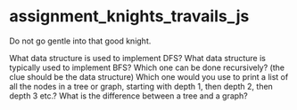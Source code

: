 # assignment_knights_travails_js
Do not go gentle into that good knight.

What data structure is used to implement DFS?
What data structure is typically used to implement BFS?
Which one can be done recursively? (the clue should be the data structure)
Which one would you use to print a list of all the nodes in a tree or graph, starting with depth 1, then depth 2, then depth 3 etc.?
What is the difference between a tree and a graph?
